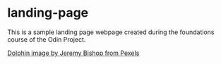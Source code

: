 # landing-page
This is a sample landing page webpage created during the foundations course of the Odin Project.

[Dolphin image by Jeremy Bishop from Pexels](https://www.pexels.com/photo/photo-of-pod-of-dolphins-2422915/)